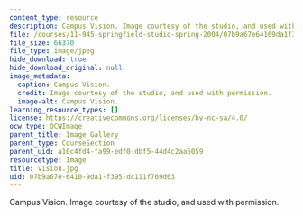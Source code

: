 ```yaml
---
content_type: resource
description: Campus Vision. Image courtesy of the studio, and used with permission.
file: /courses/11-945-springfield-studio-spring-2004/07b9a67e64109da1f395dc111f769d63_vision.jpg
file_size: 66370
file_type: image/jpeg
hide_download: true
hide_download_original: null
image_metadata:
  caption: Campus Vision.
  credit: Image courtesy of the studio, and used with permission.
  image-alt: Campus Vision.
learning_resource_types: []
license: https://creativecommons.org/licenses/by-nc-sa/4.0/
ocw_type: OCWImage
parent_title: Image Gallery
parent_type: CourseSection
parent_uid: a10c4fd4-fa99-edf0-dbf5-44d4c2aa5059
resourcetype: Image
title: vision.jpg
uid: 07b9a67e-6410-9da1-f395-dc111f769d63
---
```

Campus Vision. Image courtesy of the studio, and used with permission.